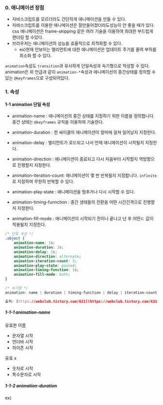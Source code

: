 ### 0. 애니메이션 장점

- 자바스크립트를 모르더라도 간단하게 애니메이션을 만들 수 있다.
- 자바스크립트를 이용한 애니메이션은 잘만들어졌더라도성능이 안 좋을 때가 있다.  css 애니메이션은 frame-skipping 같은 여러 기술을 이용하여 최대한 부드럽게 랜더링 할 수있다.
- 브라우저는 애니메이션의 성능을 효율적으로 최적화할 수 있다.
	- ex)현재 안보이는 엘리먼트에 대한 애니메이션은 업데이트 주기를 줄여 부하를 최소화 할 수 있다.

`animation`속성도 `transition`과 유사하게 단일속성과 속기형으로 작성할 수 있다.
animation은 위 언급과 같이 `animation-*`속성과 애니메이션의 중간상태를 정의할 수 있는 `@keyframes`으로 구성되어있다.


### 1. 속성
#### 1-1 animation 단일 속성

- animation-name : 애니메이션의 중간 상태를 지정하기 위한 이름을 정의합니다. 중간 상태는 `@keyframes` 규칙을 이용하여 기술한다.

- animation-duration : 한 싸이클의 애니메이션이 얼마에 걸쳐 일어날지 지정한다.

- animation-delay : 엘리먼트가 로드되고 나서 언제 애니메이션이 시작될지 지정한다.

- animation-direction : 애니메이션이 종료되고 다시 처음부터 시작할지 역방향으로 진행할지 지정한다.

- animation-iteration-count: 애니메이션이 몇 번 반복될지 지정합니다. `infinite` 로 지정하여 무한히 반복할 수 있다.

- animation-play-state : 애니메이션을 멈추거나 다시 시작할 수 있다.

- animation-timing-funnction : 중간 생태들의 전환을 어떤 시간간격으로 진행할지 지정한다.

- animation-fill-mode : 애니메이션이 시작되기 전이나 끝나고 난 후 어떤ㄷ 값이 적용될지 지정한다.

```css
/* 단일 속성 */
.object {
    animation-name: 1s;
    animation-duration: 2s;
    animation-delay: 1s;
    animation-direction: alternate;
    animation-iteration-count: 3;
    animation-play-state: paused;
    animation-timing-function: 1s;
    animation-fill-mode: both;
}
    
/* 속기형 */
animation: name | duration | timing-function | delay | iteration-count | direction | fill-mode | play-state> [,...];

출처: [https://webclub.tistory.com/621](https://webclub.tistory.com/621) [Web Club:티스토리]
```

##### 1-1-1 animation-name
유효한 이름
- 문자열 시작
- 언더바 시작
- 하이픈 시작

유효 x
- 숫자로 시작
- 특수문자로 시작



##### 1-1-2 animation-duration
ex)
```css

```